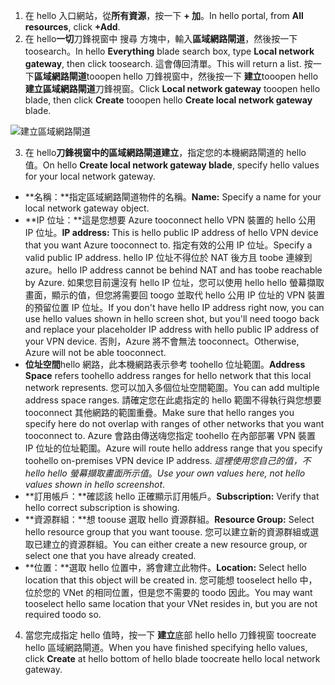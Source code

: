 1. <span data-ttu-id="77f9a-101">在 hello 入口網站，從**所有資源**，按一下  **+ 加**。</span><span class="sxs-lookup"><span data-stu-id="77f9a-101">In hello portal, from **All resources**, click **+Add**.</span></span> 
2. <span data-ttu-id="77f9a-102">在 hello**一切**刀鋒視窗中 搜尋 方塊中，輸入**區域網路閘道**，然後按一下 toosearch。</span><span class="sxs-lookup"><span data-stu-id="77f9a-102">In hello **Everything** blade search box, type **Local network gateway**, then click toosearch.</span></span> <span data-ttu-id="77f9a-103">這會傳回清單。</span><span class="sxs-lookup"><span data-stu-id="77f9a-103">This will return a list.</span></span> <span data-ttu-id="77f9a-104">按一下**區域網路閘道**tooopen hello 刀鋒視窗中，然後按一下 **建立**tooopen hello**建立區域網路閘道**刀鋒視窗。</span><span class="sxs-lookup"><span data-stu-id="77f9a-104">Click **Local network gateway** tooopen hello blade, then click **Create** tooopen hello **Create local network gateway** blade.</span></span>

  ![建立區域網路閘道](./media/vpn-gateway-add-lng-s2s-rm-portal-include/createlng.png)

3. <span data-ttu-id="77f9a-106">在 hello**刀鋒視窗中的區域網路閘道建立**，指定您的本機網路閘道的 hello 值。</span><span class="sxs-lookup"><span data-stu-id="77f9a-106">On hello **Create local network gateway blade**, specify hello values for your local network gateway.</span></span>

  - <span data-ttu-id="77f9a-107">**名稱：**指定區域網路閘道物件的名稱。</span><span class="sxs-lookup"><span data-stu-id="77f9a-107">**Name:** Specify a name for your local network gateway object.</span></span>
  - <span data-ttu-id="77f9a-108">**IP 位址：**這是您想要 Azure tooconnect hello VPN 裝置的 hello 公用 IP 位址。</span><span class="sxs-lookup"><span data-stu-id="77f9a-108">**IP address:** This is hello public IP address of hello VPN device that you want Azure tooconnect to.</span></span> <span data-ttu-id="77f9a-109">指定有效的公用 IP 位址。</span><span class="sxs-lookup"><span data-stu-id="77f9a-109">Specify a valid public IP address.</span></span> <span data-ttu-id="77f9a-110">hello IP 位址不得位於 NAT 後方且 toobe 連線到 azure。</span><span class="sxs-lookup"><span data-stu-id="77f9a-110">hello IP address cannot be behind NAT and has toobe reachable by Azure.</span></span> <span data-ttu-id="77f9a-111">如果您目前還沒有 hello IP 位址，您可以使用 hello hello 螢幕擷取畫面，顯示的值，但您將需要回 toogo 並取代 hello 公用 IP 位址的 VPN 裝置的預留位置 IP 位址。</span><span class="sxs-lookup"><span data-stu-id="77f9a-111">If you don't have hello IP address right now, you can use hello values shown in hello screen shot, but you'll need toogo back and replace your placeholder IP address with hello public IP address of your VPN device.</span></span> <span data-ttu-id="77f9a-112">否則，Azure 將不會無法 tooconnect。</span><span class="sxs-lookup"><span data-stu-id="77f9a-112">Otherwise, Azure will not be able tooconnect.</span></span>
  - <span data-ttu-id="77f9a-113">**位址空間**hello 網路，此本機網路表示參考 toohello 位址範圍。</span><span class="sxs-lookup"><span data-stu-id="77f9a-113">**Address Space** refers toohello address ranges for hello network that this local network represents.</span></span> <span data-ttu-id="77f9a-114">您可以加入多個位址空間範圍。</span><span class="sxs-lookup"><span data-stu-id="77f9a-114">You can add multiple address space ranges.</span></span> <span data-ttu-id="77f9a-115">請確定您在此處指定的 hello 範圍不得執行與您想要 tooconnect 其他網路的範圍重疊。</span><span class="sxs-lookup"><span data-stu-id="77f9a-115">Make sure that hello ranges you specify here do not overlap with ranges of other networks that you want tooconnect to.</span></span> <span data-ttu-id="77f9a-116">Azure 會路由傳送嗨您指定 toohello 在內部部署 VPN 裝置 IP 位址的位址範圍。</span><span class="sxs-lookup"><span data-stu-id="77f9a-116">Azure will route hello address range that you specify toohello on-premises VPN device IP address.</span></span> <span data-ttu-id="77f9a-117">*這裡使用您自己的值，不 hello hello 螢幕擷取畫面所示值*。</span><span class="sxs-lookup"><span data-stu-id="77f9a-117">*Use your own values here, not hello values shown in hello screenshot*.</span></span>
  - <span data-ttu-id="77f9a-118">**訂用帳戶：**確認該 hello 正確顯示訂用帳戶。</span><span class="sxs-lookup"><span data-stu-id="77f9a-118">**Subscription:** Verify that hello correct subscription is showing.</span></span>
  - <span data-ttu-id="77f9a-119">**資源群組：**想 toouse 選取 hello 資源群組。</span><span class="sxs-lookup"><span data-stu-id="77f9a-119">**Resource Group:** Select hello resource group that you want toouse.</span></span> <span data-ttu-id="77f9a-120">您可以建立新的資源群組或選取已建立的資源群組。</span><span class="sxs-lookup"><span data-stu-id="77f9a-120">You can either create a new resource group, or select one that you have already created.</span></span>
  - <span data-ttu-id="77f9a-121">**位置：**選取 hello 位置中，將會建立此物件。</span><span class="sxs-lookup"><span data-stu-id="77f9a-121">**Location:** Select hello location that this object will be created in.</span></span> <span data-ttu-id="77f9a-122">您可能想 tooselect hello 中，位於您的 VNet 的相同位置，但是您不需要的 toodo 因此。</span><span class="sxs-lookup"><span data-stu-id="77f9a-122">You may want tooselect hello same location that your VNet resides in, but you are not required toodo so.</span></span>

4. <span data-ttu-id="77f9a-123">當您完成指定 hello 值時，按一下 **建立**底部 hello hello 刀鋒視窗 toocreate hello 區域網路閘道。</span><span class="sxs-lookup"><span data-stu-id="77f9a-123">When you have finished specifying hello values, click **Create** at hello bottom of hello blade toocreate hello local network gateway.</span></span>
